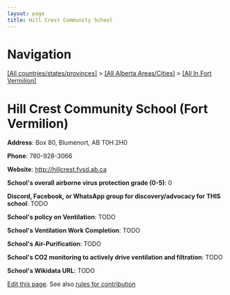 ```yaml
---
layout: page
title: Hill Crest Community School
---
```

# Navigation

[[All countries/states/provinces]](../../..) > [[All Alberta Areas/Cities]](../..) > [[All In Fort Vermilion]](..)

# Hill Crest Community School (Fort Vermilion)

**Address**: Box 80, Blumenort, AB T0H 2H0

**Phone**: 780-928-3066

**Website**: <http://hillcrest.fvsd.ab.ca>

**School's overall airborne virus protection grade (0-5)**: 0

**Discord, Facebook, or WhatsApp group for discovery/advocacy for THIS school**: TODO

**School's policy on Ventilation**: TODO

**School's Ventilation Work Completion**: TODO

**School's Air-Purification**: TODO

**School's CO2 monitoring to actively drive ventilation and filtration**: TODO

**School's Wikidata URL**: TODO


[Edit this page](https://github.com/ventilate-schools/AB/edit/main/./Fort_Vermilion/Hill_Crest_Community_School.md). See also [rules for contribution](../../../contribution-rules/)